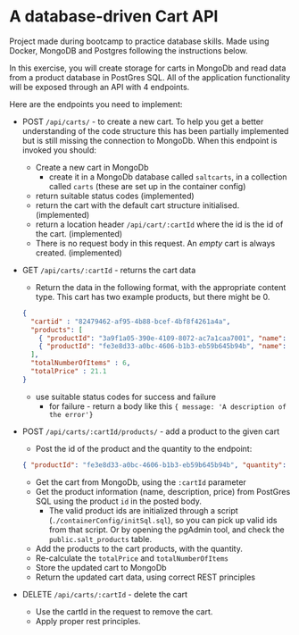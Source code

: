 # A database-driven Cart API

Project made during bootcamp to practice database skills. Made using Docker, MongoDB and Postgres following the instructions below.

In this exercise, you will create storage for carts in MongoDb and read data from a product database in PostGres SQL. All of the application functionality will be exposed through an API with 4 endpoints.

Here are the endpoints you need to implement:

* POST `/api/carts/` - to create a new cart. To help you get a better understanding of the code structure this has been partially implemented but is still missing the connection to MongoDb.
When this endpoint is invoked you should:
  * Create a new cart in MongoDb
    * create it in a MongoDb database called `saltcarts`, in a collection called `carts` (these are set up in the container config)
  * return suitable status codes (implemented)
  * return the cart with the default cart structure initialised. (implemented)
  * return a location header `/api/cart/:cartId` where the id is the id of the cart. (implemented)
  * There is no request body in this request. An _empty_ cart is always created. (implemented)

* GET `/api/carts/:cartId` - returns the cart data
  * Return the data in the following format, with the appropriate content type. This cart has two example products, but there might be 0.

  ```json
  {
    "cartid" : "82479462-af95-4b88-bcef-4bf8f4261a4a",
    "products": [
      { "productId": "3a9f1a05-390e-4109-8072-ac7a1caa7001", "name": "A key ring", "price": 0.85, "quantity": 2},
      { "productId": "fe3e8d33-a0bc-4606-b1b3-eb59b645b94b", "name": "Playing cards", "price": 4.85, "quantity": 4}
    ],
    "totalNumberOfItems" : 6,
    "totalPrice" : 21.1
  }
  ```

  * use suitable status codes for success and failure
    * for failure - return a body like this `{ message: 'A description of the error'}`

* POST `/api/carts/:cartId/products/` - add a product to the given cart
  * Post the id of the product and the quantity to the endpoint:

  ```json
  { "productId": "fe3e8d33-a0bc-4606-b1b3-eb59b645b94b", "quantity": 123 }
  ```

  * Get the cart from MongoDb, using the `:cartId` parameter
  * Get the product information (name, description, price) from PostGres SQL using the product `id` in the posted body.
    * The valid product ids are initialized through a script (`./containerConfig/initSql.sql`), so you can pick up valid ids from that script. Or by opening the pgAdmin tool, and check the `public.salt_products` table.
  * Add the products to the cart products, with the quantity.
  * Re-calculate the `totalPrice` and `totalNumberOfItems`
  * Store the updated cart to MongoDb
  * Return the updated cart data, using correct REST principles

* DELETE `/api/carts/:cartId` - delete the cart
  * Use the cartId in the request to remove the cart.
  * Apply proper rest principles.


